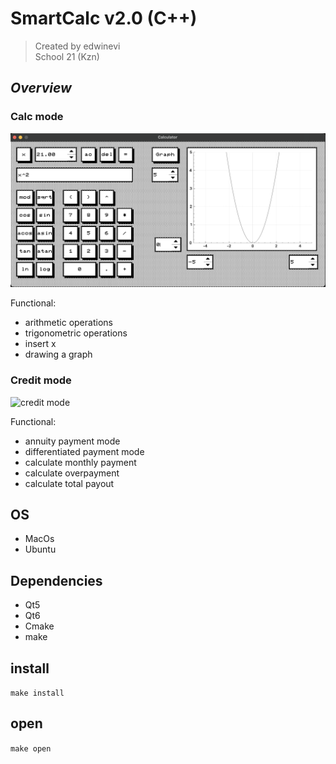 # SmartCalc v2.0 (C++)
> Created by edwinevi  
> School 21 (Kzn)

## _Overview_
### Calc mode
![calc mode](img/calc_mode.png)

Functional:
- arithmetic operations
- trigonometric operations
- insert x
- drawing a graph

### Credit mode
![credit mode](/img/credit_mode.png)

Functional:
- annuity payment mode
- differentiated payment mode
- calculate monthly payment
- calculate overpayment
- calculate total payout

## OS
- MacOs
- Ubuntu

## Dependencies
- Qt5
- Qt6
- Cmake
- make

## install
```make install```

## open
```make open```
